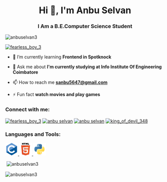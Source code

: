 <h1 align="center">Hi 👋, I'm Anbu Selvan</h1>
<h3 align="center">I Am a B.E.Computer Science Student</h3>

<p align="left"> <img src="https://komarev.com/ghpvc/?username=anbuselvan3&label=Profile%20views&color=0e75b6&style=flat" alt="anbuselvan3" /> </p>

<p align="left"> <a href="https://twitter.com/fearless_boy_3" target="blank"><img src="https://img.shields.io/twitter/follow/fearless_boy_3?logo=twitter&style=for-the-badge" alt="fearless_boy_3" /></a> </p>

- 🌱 I’m currently learning **Frontend in Spotknock**

- 💬 Ask me about **I'm currently studying at Info Institute Of Engineering Coimbatore**

- 📫 How to reach me **sanbu5647@gmail.com**

- ⚡ Fun fact **watch movies and play games**

<h3 align="left">Connect with me:</h3>
<p align="left">
<a href="https://twitter.com/fearless_boy_3" target="blank"><img align="center" src="https://raw.githubusercontent.com/rahuldkjain/github-profile-readme-generator/master/src/images/icons/Social/twitter.svg" alt="fearless_boy_3" height="30" width="40" /></a>
<a href="https://linkedin.com/in/anbu selvan" target="blank"><img align="center" src="https://raw.githubusercontent.com/rahuldkjain/github-profile-readme-generator/master/src/images/icons/Social/linked-in-alt.svg" alt="anbu selvan" height="30" width="40" /></a>
<a href="https://fb.com/anbu selvan" target="blank"><img align="center" src="https://raw.githubusercontent.com/rahuldkjain/github-profile-readme-generator/master/src/images/icons/Social/facebook.svg" alt="anbu selvan" height="30" width="40" /></a>
<a href="https://instagram.com/king_of_devil_348" target="blank"><img align="center" src="https://raw.githubusercontent.com/rahuldkjain/github-profile-readme-generator/master/src/images/icons/Social/instagram.svg" alt="king_of_devil_348" height="30" width="40" /></a>
</p>

<h3 align="left">Languages and Tools:</h3>
<p align="left"> <a href="https://www.cprogramming.com/" target="_blank" rel="noreferrer"> <img src="https://raw.githubusercontent.com/devicons/devicon/master/icons/c/c-original.svg" alt="c" width="40" height="40"/> </a> <a href="https://www.w3.org/html/" target="_blank" rel="noreferrer"> <img src="https://raw.githubusercontent.com/devicons/devicon/master/icons/html5/html5-original-wordmark.svg" alt="html5" width="40" height="40"/> </a> <a href="https://www.python.org" target="_blank" rel="noreferrer"> <img src="https://raw.githubusercontent.com/devicons/devicon/master/icons/python/python-original.svg" alt="python" width="40" height="40"/> </a> </p>

<p>&nbsp;<img align="center" src="https://github-readme-stats.vercel.app/api?username=anbuselvan3&show_icons=true&locale=en" alt="anbuselvan3" /></p>

<p><img align="center" src="https://github-readme-streak-stats.herokuapp.com/?user=anbuselvan3&" alt="anbuselvan3" /></p>
